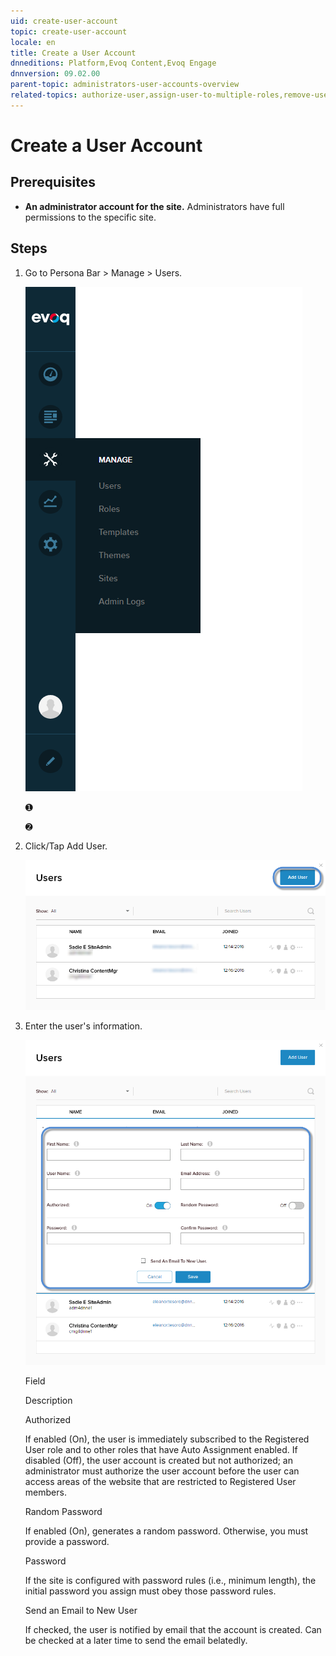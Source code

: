 ```yaml
---
uid: create-user-account
topic: create-user-account
locale: en
title: Create a User Account
dnneditions: Platform,Evoq Content,Evoq Engage
dnnversion: 09.02.00
parent-topic: administrators-user-accounts-overview
related-topics: authorize-user,assign-user-to-multiple-roles,remove-user-from-multiple-roles,edit-user,manage-user-password,delete-user,delete-all-unauthorized-users,restore-deleted-user-account,purge-user-account,restore-multiple-deleted-users,purge-multiple-deleted-users,create-host-account,authorize-host,promote-user-to-host,demote-from-host,manage-host-password,delete-host,delete-all-unauthorized-hosts,restore-deleted-host-account,purge-host-account
---
```


# Create a User Account

## Prerequisites

*   **An administrator account for the site.** Administrators have full permissions to the specific site.

## Steps

1.  Go to Persona Bar \> Manage \> Users.
    
    ![Persona Bar > Manage > Users](/images/scr-pbar-host-Manage-E91.png)
    
    ➊
    
    ➋
    
2.  Click/Tap Add User.
    
      
    
    ![Add User button](/images/scr-UserList-AddUser-E90.png)
    
      
    
3.  Enter the user's information.
    
      
    
    ![Add New User](/images/scr-AddNewUserInfo-E90.png)
    
      
    
    Field
    
    Description
    
    Authorized
    
    If enabled (On), the user is immediately subscribed to the Registered User role and to other roles that have Auto Assignment enabled. If disabled (Off), the user account is created but not authorized; an administrator must authorize the user account before the user can access areas of the website that are restricted to Registered User members.
    
    Random Password
    
    If enabled (On), generates a random password. Otherwise, you must provide a password.
    
    Password
    
    If the site is configured with password rules (i.e., minimum length), the initial password you assign must obey those password rules.
    
    Send an Email to New User
    
    If checked, the user is notified by email that the account is created. Can be checked at a later time to send the email belatedly.